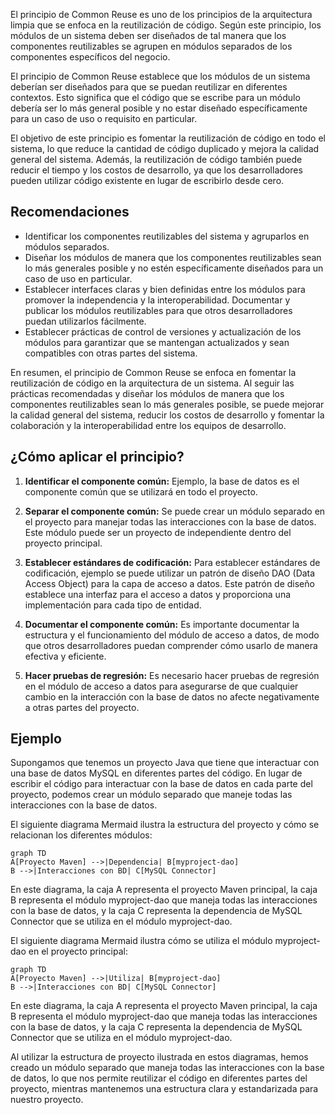 El principio de Common Reuse es uno de los principios de la arquitectura limpia que se enfoca en la reutilización de código. Según este principio, los módulos de un sistema deben ser diseñados de tal manera que los componentes reutilizables se agrupen en módulos separados de los componentes específicos del negocio.

El principio de Common Reuse establece que los módulos de un sistema deberían ser diseñados para que se puedan reutilizar en diferentes contextos. Esto significa que el código que se escribe para un módulo debería ser lo más general posible y no estar diseñado específicamente para un caso de uso o requisito en particular.

El objetivo de este principio es fomentar la reutilización de código en todo el sistema, lo que reduce la cantidad de código duplicado y mejora la calidad general del sistema. Además, la reutilización de código también puede reducir el tiempo y los costos de desarrollo, ya que los desarrolladores pueden utilizar código existente en lugar de escribirlo desde cero.

## Recomendaciones

* Identificar los componentes reutilizables del sistema y agruparlos en módulos separados.
* Diseñar los módulos de manera que los componentes reutilizables sean lo más generales posible y no estén específicamente diseñados para un caso de uso en particular.
* Establecer interfaces claras y bien definidas entre los módulos para promover la independencia y la interoperabilidad.
Documentar y publicar los módulos reutilizables para que otros desarrolladores puedan utilizarlos fácilmente.
* Establecer prácticas de control de versiones y actualización de los módulos para garantizar que se mantengan actualizados y sean compatibles con otras partes del sistema.

En resumen, el principio de Common Reuse se enfoca en fomentar la reutilización de código en la arquitectura de un sistema. Al seguir las prácticas recomendadas y diseñar los módulos de manera que los componentes reutilizables sean lo más generales posible, se puede mejorar la calidad general del sistema, reducir los costos de desarrollo y fomentar la colaboración y la interoperabilidad entre los equipos de desarrollo.

## ¿Cómo aplicar el principio?


1. **Identificar el componente común:** Ejemplo, la base de datos es el componente común que se utilizará en todo el proyecto.

2. **Separar el componente común:** Se puede crear un módulo separado en el proyecto para manejar todas las interacciones con la base de datos. Este módulo puede ser un proyecto de  independiente dentro del proyecto principal.

3. **Establecer estándares de codificación:** Para establecer estándares de codificación, ejemplo se puede utilizar un patrón de diseño DAO (Data Access Object) para la capa de acceso a datos. Este patrón de diseño establece una interfaz para el acceso a datos y proporciona una implementación para cada tipo de entidad.

4. **Documentar el componente común:** Es importante documentar la estructura y el funcionamiento del módulo de acceso a datos, de modo que otros desarrolladores puedan comprender cómo usarlo de manera efectiva y eficiente.

5. **Hacer pruebas de regresión:** Es necesario hacer pruebas de regresión en el módulo de acceso a datos para asegurarse de que cualquier cambio en la interacción con la base de datos  no afecte negativamente a otras partes del proyecto.

## Ejemplo

Supongamos que tenemos un proyecto Java que tiene que interactuar con una base de datos MySQL en diferentes partes del código. En lugar de escribir el código para interactuar con la base de datos en cada parte del proyecto, podemos crear un módulo separado que maneje todas las interacciones con la base de datos.

El siguiente diagrama Mermaid ilustra la estructura del proyecto y cómo se relacionan los diferentes módulos:
``` mermaid
graph TD
A[Proyecto Maven] -->|Dependencia| B[myproject-dao]
B -->|Interacciones con BD| C[MySQL Connector]
```

En este diagrama, la caja A representa el proyecto Maven principal, la caja B representa el módulo myproject-dao que maneja todas las interacciones con la base de datos, y la caja C representa la dependencia de MySQL Connector que se utiliza en el módulo myproject-dao.

El siguiente diagrama Mermaid ilustra cómo se utiliza el módulo myproject-dao en el proyecto principal:

``` mermaid
graph TD
A[Proyecto Maven] -->|Utiliza| B[myproject-dao]
B -->|Interacciones con BD| C[MySQL Connector]
```

En este diagrama, la caja A representa el proyecto Maven principal, la caja B representa el módulo myproject-dao que maneja todas las interacciones con la base de datos, y la caja C representa la dependencia de MySQL Connector que se utiliza en el módulo myproject-dao.

Al utilizar la estructura de proyecto ilustrada en estos diagramas, hemos creado un módulo separado que maneja todas las interacciones con la base de datos, lo que nos permite reutilizar el código en diferentes partes del proyecto, mientras mantenemos una estructura clara y estandarizada para nuestro proyecto.


